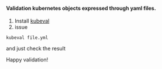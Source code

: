 #### Validation kubernetes objects expressed through yaml files.

1. Install [kubeval](https://www.kubeval.com/installation/)
2. issue 

```
kubeval file.yml
```

and just check the result

Happy validation!